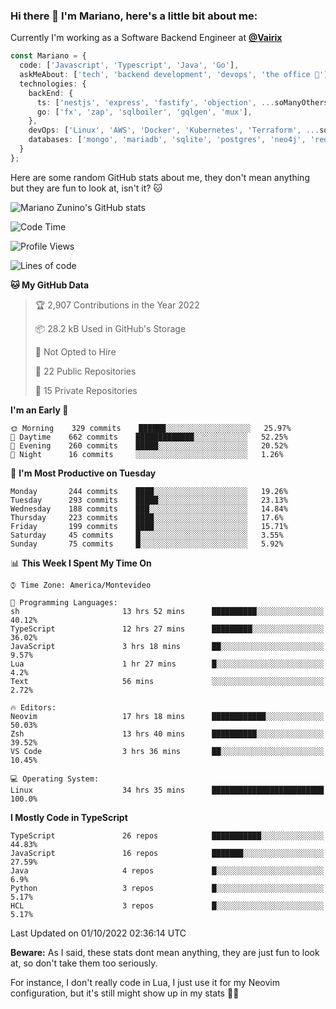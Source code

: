 ### Hi there 👋 I'm Mariano, here's a little bit about me:

Currently I'm working as a Software Backend Engineer at [**@Vairix**](https://vairix.com)

```ts
const Mariano = {
  code: ['Javascript', 'Typescript', 'Java', 'Go'],
  askMeAbout: ['tech', 'backend development', 'devops', 'the office 💼'],
  technologies: {
    backEnd: {
      ts: ['nestjs', 'express', 'fastify', 'objection', ...soManyOthersFrameworks],
      go: ['fx', 'zap', 'sqlboiler', 'gqlgen', 'mux'],
    },
    devOps: ['Linux', 'AWS', 'Docker', 'Kubernetes', 'Terraform', ...soManyOthersTools],
    databases: ['mongo', 'mariadb', 'sqlite', 'postgres', 'neo4j', 'redis'],
  }
};
```

Here are some random GitHub stats about me, they don't mean anything but they are fun to look at, isn't it? 🐱

![Mariano Zunino's GitHub stats](https://github-readme-stats.vercel.app/api?username=marianozunino&count_private=true&show_icons=true&theme=radical)

<!--START_SECTION:waka-->
![Code Time](http://img.shields.io/badge/Code%20Time-165%20hrs%2036%20mins-blue)

![Profile Views](http://img.shields.io/badge/Profile%20Views-2-blue)

![Lines of code](https://img.shields.io/badge/From%20Hello%20World%20I%27ve%20Written-353%20Thousand%20lines%20of%20code-blue)

**🐱 My GitHub Data** 

> 🏆 2,907 Contributions in the Year 2022
 > 
> 📦 28.2 kB Used in GitHub's Storage 
 > 
> 🚫 Not Opted to Hire
 > 
> 📜 22 Public Repositories 
 > 
> 🔑 15 Private Repositories  
 > 
**I'm an Early 🐤** 

```text
🌞 Morning    329 commits    ██████░░░░░░░░░░░░░░░░░░░   25.97% 
🌆 Daytime    662 commits    █████████████░░░░░░░░░░░░   52.25% 
🌃 Evening    260 commits    █████░░░░░░░░░░░░░░░░░░░░   20.52% 
🌙 Night      16 commits     ░░░░░░░░░░░░░░░░░░░░░░░░░   1.26%

```
📅 **I'm Most Productive on Tuesday** 

```text
Monday       244 commits    ████░░░░░░░░░░░░░░░░░░░░░   19.26% 
Tuesday      293 commits    █████░░░░░░░░░░░░░░░░░░░░   23.13% 
Wednesday    188 commits    ███░░░░░░░░░░░░░░░░░░░░░░   14.84% 
Thursday     223 commits    ████░░░░░░░░░░░░░░░░░░░░░   17.6% 
Friday       199 commits    ████░░░░░░░░░░░░░░░░░░░░░   15.71% 
Saturday     45 commits     █░░░░░░░░░░░░░░░░░░░░░░░░   3.55% 
Sunday       75 commits     █░░░░░░░░░░░░░░░░░░░░░░░░   5.92%

```


📊 **This Week I Spent My Time On** 

```text
⌚︎ Time Zone: America/Montevideo

💬 Programming Languages: 
sh                       13 hrs 52 mins      ██████████░░░░░░░░░░░░░░░   40.12% 
TypeScript               12 hrs 27 mins      █████████░░░░░░░░░░░░░░░░   36.02% 
JavaScript               3 hrs 18 mins       ██░░░░░░░░░░░░░░░░░░░░░░░   9.57% 
Lua                      1 hr 27 mins        █░░░░░░░░░░░░░░░░░░░░░░░░   4.2% 
Text                     56 mins             ░░░░░░░░░░░░░░░░░░░░░░░░░   2.72%

🔥 Editors: 
Neovim                   17 hrs 18 mins      ████████████░░░░░░░░░░░░░   50.03% 
Zsh                      13 hrs 40 mins      ██████████░░░░░░░░░░░░░░░   39.52% 
VS Code                  3 hrs 36 mins       ██░░░░░░░░░░░░░░░░░░░░░░░   10.45%

💻 Operating System: 
Linux                    34 hrs 35 mins      █████████████████████████   100.0%

```

**I Mostly Code in TypeScript** 

```text
TypeScript               26 repos            ███████████░░░░░░░░░░░░░░   44.83% 
JavaScript               16 repos            ███████░░░░░░░░░░░░░░░░░░   27.59% 
Java                     4 repos             █░░░░░░░░░░░░░░░░░░░░░░░░   6.9% 
Python                   3 repos             █░░░░░░░░░░░░░░░░░░░░░░░░   5.17% 
HCL                      3 repos             █░░░░░░░░░░░░░░░░░░░░░░░░   5.17%

```



 Last Updated on 01/10/2022 02:36:14 UTC
<!--END_SECTION:waka-->

**Beware:** As I said, these stats dont mean anything, they are just fun to look at, so don't take them too seriously.

For instance, I don't really code in Lua, I just use it for my Neovim configuration, but it's still might show up in my stats 🤷‍♂️
